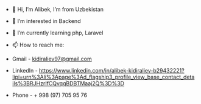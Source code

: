 - 👋 Hi, I’m Alibek, I’m from Uzbekistan
- 👀 I’m interested in Backend
- 🌱 I’m currently learning php, Laravel


- 📫 How to reach me: 
-   Gmail - kidiraliev97@gmail.com
-   LinkedIn - https://www.linkedin.com/in/alibek-kidiraliev-b29432221?lipi=urn%3Ali%3Apage%3Ad_flagship3_profile_view_base_contact_details%3BRJHzrIfCQvqqBDBTMaaj2Q%3D%3D
-   Phone - + 998 (97) 705 95 76





